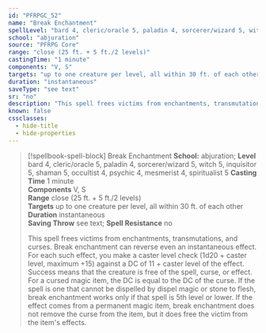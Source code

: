 ```yaml
---
id: "PFRPGC_52"
name: "Break Enchantment"
spellLevel: "bard 4, cleric/oracle 5, paladin 4, sorcerer/wizard 5, witch 5, inquisitor 5, shaman 5, occultist 4, psychic 4, mesmerist 4, spiritualist 5"
school: "abjuration"
source: "PFRPG Core"
range: "close (25 ft. + 5 ft./2 levels)"
castingTime: "1 minute"
components: "V, S"
targets: "up to one creature per level, all within 30 ft. of each other"
duration: "instantaneous"
saveType: "see text"
sr: "no"
description: "This spell frees victims from enchantments, transmutations, and curses. Break enchantment can reverse even an instantaneous effect. For each such effect, you make a caster level check (1d20 + caster level, maximum +15) against a DC of 11 + caster level of the effect. Success means that the creature is free of the spell, curse, or effect. For a cursed magic item, the DC is equal to the DC of the curse.  If the spell is one that cannot be dispelled by dispel magic or stone to flesh, break enchantment works only if that spell is 5th level or lower.  If the effect comes from a permanent magic item, break enchantment does not remove the curse from the item, but it does free the victim from the item's effects."
known: false
cssclasses:
  - hide-title
  - hide-properties
---
```


> [!spellbook-spell-block] Break Enchantment
> **School:** abjuration; **Level** bard 4, cleric/oracle 5, paladin 4, sorcerer/wizard 5, witch 5, inquisitor 5, shaman 5, occultist 4, psychic 4, mesmerist 4, spiritualist 5
> **Casting Time** 1 minute  
> **Components** V, S  
> **Range** close (25 ft. + 5 ft./2 levels)  
> **Targets** up to one creature per level, all within 30 ft. of each other  
> **Duration** instantaneous  
> **Saving Throw** see text; **Spell Resistance** no
> 
> This spell frees victims from enchantments, transmutations, and curses. Break enchantment can reverse even an instantaneous effect. For each such effect, you make a caster level check (1d20 + caster level, maximum +15) against a DC of 11 + caster level of the effect. Success means that the creature is free of the spell, curse, or effect. For a cursed magic item, the DC is equal to the DC of the curse.  If the spell is one that cannot be dispelled by dispel magic or stone to flesh, break enchantment works only if that spell is 5th level or lower.  If the effect comes from a permanent magic item, break enchantment does not remove the curse from the item, but it does free the victim from the item's effects.